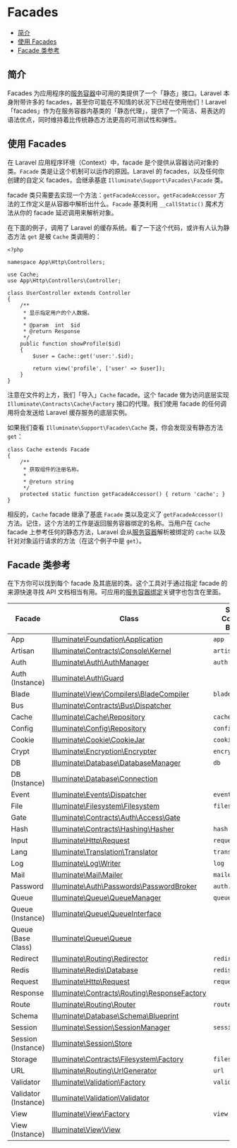 # Facades

- [简介](#introduction)
- [使用 Facades](#using-facades)
- [Facade 类参考](#facade-class-reference)

<a name="introduction"></a>
## 简介

Facades 为应用程序的[服务容器](/docs/{{version}}/container)中可用的类提供了一个「静态」接口。Laravel 本身附带许多的 facades，甚至你可能在不知情的状况下已经在使用他们！Laravel 「facades」作为在服务容器内基类的「静态代理」，提供了一个简洁、易表达的语法优点，同时维持着比传统静态方法更高的可测试性和弹性。

<a name="using-facades"></a>
## 使用 Facades

在 Laravel 应用程序环境（Context）中，facade 是个提供从容器访问对象的类。`Facade` 类是让这个机制可以运作的原因。Laravel 的 facades，以及任何你创建的自定义 facades，会继承基底 `Illuminate\Support\Facades\Facade` 类。

facade 类只需要去实现一个方法：`getFacadeAccessor`。`getFacadeAccessor` 方法的工作定义是从容器中解析出什么。`Facade` 基类利用 `__callStatic()` 魔术方法从你的 facade 延迟调用来解析对象。

在下面的例子，调用了 Laravel 的缓存系统。看了一下这个代码，或许有人认为静态方法 `get` 是被 `Cache` 类调用的：

    <?php

    namespace App\Http\Controllers;

    use Cache;
    use App\Http\Controllers\Controller;

    class UserController extends Controller
    {
        /**
         * 显示指定用户的个人数据。
         *
         * @param  int  $id
         * @return Response
         */
        public function showProfile($id)
        {
            $user = Cache::get('user:'.$id);

            return view('profile', ['user' => $user]);
        }
    }

注意在文件的上方，我们「导入」`Cache` facade。这个 facade 做为访问底层实现 `Illuminate\Contracts\Cache\Factory` 接口的代理。我们使用 facade 的任何调用将会发送给 Laravel 缓存服务的底层实例。

如果我们查看 `Illuminate\Support\Facades\Cache` 类，你会发现没有静态方法 `get`：

    class Cache extends Facade
    {
        /**
         * 获取组件的注册名称。
         *
         * @return string
         */
        protected static function getFacadeAccessor() { return 'cache'; }
    }

相反的，`Cache` facade 继承了基底 `Facade` 类以及定义了 `getFacadeAccessor()` 方法。记住，这个方法的工作是返回服务容器绑定的名称。当用户在 `Cache` facade 上参考任何的静态方法，Laravel 会从[服务容器](/docs/{{version}}/container)解析被绑定的 `cache` 以及针对对象运行请求的方法（在这个例子中是 `get`）。

<a name="facade-class-reference"></a>
## Facade 类参考

在下方你可以找到每个 facade 及其底层的类。这个工具对于通过指定 facade 的来源快速寻找 API 文档相当有用。可应用的[服务容器绑定](/docs/{{version}}/container)关键字也包含在里面。

Facade  |  Class  |  Service Container Binding
------------- | ------------- | -------------
App  |  [Illuminate\Foundation\Application](http://laravel-china.org/api/{{version}}/Illuminate/Foundation/Application.html)  | `app`
Artisan  |  [Illuminate\Contracts\Console\Kernel](http://laravel-china.org/api/{{version}}/Illuminate/Contracts/Console/Kernel.html)  |  `artisan`
Auth  |  [Illuminate\Auth\AuthManager](http://laravel-china.org/api/{{version}}/Illuminate/Auth/AuthManager.html)  |  `auth`
Auth (Instance)  |  [Illuminate\Auth\Guard](http://laravel-china.org/api/{{version}}/Illuminate/Auth/Guard.html)  |
Blade  |  [Illuminate\View\Compilers\BladeCompiler](http://laravel-china.org/api/{{version}}/Illuminate/View/Compilers/BladeCompiler.html)  |  `blade.compiler`
Bus  |  [Illuminate\Contracts\Bus\Dispatcher](http://laravel-china.org/api/{{version}}/Illuminate/Contracts/Bus/Dispatcher.html)  |
Cache  |  [Illuminate\Cache\Repository](http://laravel-china.org/api/{{version}}/Illuminate/Cache/Repository.html)  |  `cache`
Config  |  [Illuminate\Config\Repository](http://laravel-china.org/api/{{version}}/Illuminate/Config/Repository.html)  |  `config`
Cookie  |  [Illuminate\Cookie\CookieJar](http://laravel-china.org/api/{{version}}/Illuminate/Cookie/CookieJar.html)  |  `cookie`
Crypt  |  [Illuminate\Encryption\Encrypter](http://laravel-china.org/api/{{version}}/Illuminate/Encryption/Encrypter.html)  |  `encrypter`
DB  |  [Illuminate\Database\DatabaseManager](http://laravel-china.org/api/{{version}}/Illuminate/Database/DatabaseManager.html)  |  `db`
DB (Instance)  |  [Illuminate\Database\Connection](http://laravel-china.org/api/{{version}}/Illuminate/Database/Connection.html)  |
Event  |  [Illuminate\Events\Dispatcher](http://laravel-china.org/api/{{version}}/Illuminate/Events/Dispatcher.html)  |  `events`
File  |  [Illuminate\Filesystem\Filesystem](http://laravel-china.org/api/{{version}}/Illuminate/Filesystem/Filesystem.html)  |  `files`
Gate  |  [Illuminate\Contracts\Auth\Access\Gate](http://laravel-china.org/api/5.1/Illuminate/Contracts/Auth/Access/Gate.html)  |
Hash  |  [Illuminate\Contracts\Hashing\Hasher](http://laravel-china.org/api/{{version}}/Illuminate/Contracts/Hashing/Hasher.html)  |  `hash`
Input  |  [Illuminate\Http\Request](http://laravel-china.org/api/{{version}}/Illuminate/Http/Request.html)  |  `request`
Lang  |  [Illuminate\Translation\Translator](http://laravel-china.org/api/{{version}}/Illuminate/Translation/Translator.html)  |  `translator`
Log  |  [Illuminate\Log\Writer](http://laravel-china.org/api/{{version}}/Illuminate/Log/Writer.html)  |  `log`
Mail  |  [Illuminate\Mail\Mailer](http://laravel-china.org/api/{{version}}/Illuminate/Mail/Mailer.html)  |  `mailer`
Password  |  [Illuminate\Auth\Passwords\PasswordBroker](http://laravel-china.org/api/{{version}}/Illuminate/Auth/Passwords/PasswordBroker.html)  |  `auth.password`
Queue  |  [Illuminate\Queue\QueueManager](http://laravel-china.org/api/{{version}}/Illuminate/Queue/QueueManager.html)  |  `queue`
Queue (Instance) |  [Illuminate\Queue\QueueInterface](http://laravel-china.org/api/{{version}}/Illuminate/Queue/QueueInterface.html)  |
Queue (Base Class) |  [Illuminate\Queue\Queue](http://laravel-china.org/api/{{version}}/Illuminate/Queue/Queue.html)  |
Redirect  |  [Illuminate\Routing\Redirector](http://laravel-china.org/api/{{version}}/Illuminate/Routing/Redirector.html)  |  `redirect`
Redis  |  [Illuminate\Redis\Database](http://laravel-china.org/api/{{version}}/Illuminate/Redis/Database.html)  |  `redis`
Request  |  [Illuminate\Http\Request](http://laravel-china.org/api/{{version}}/Illuminate/Http/Request.html)  |  `request`
Response  |  [Illuminate\Contracts\Routing\ResponseFactory](http://laravel-china.org/api/{{version}}/Illuminate/Contracts/Routing/ResponseFactory.html)  |
Route  |  [Illuminate\Routing\Router](http://laravel-china.org/api/{{version}}/Illuminate/Routing/Router.html)  |  `router`
Schema  |  [Illuminate\Database\Schema\Blueprint](http://laravel-china.org/api/{{version}}/Illuminate/Database/Schema/Blueprint.html)  |
Session  |  [Illuminate\Session\SessionManager](http://laravel-china.org/api/{{version}}/Illuminate/Session/SessionManager.html)  |  `session`
Session (Instance)  |  [Illuminate\Session\Store](http://laravel-china.org/api/{{version}}/Illuminate/Session/Store.html)  |
Storage  |  [Illuminate\Contracts\Filesystem\Factory](http://laravel-china.org/api/{{version}}/Illuminate/Contracts/Filesystem/Factory.html)  |  `filesystem`
URL  |  [Illuminate\Routing\UrlGenerator](http://laravel-china.org/api/{{version}}/Illuminate/Routing/UrlGenerator.html)  |  `url`
Validator  |  [Illuminate\Validation\Factory](http://laravel-china.org/api/{{version}}/Illuminate/Validation/Factory.html)  |  `validator`
Validator (Instance)  |  [Illuminate\Validation\Validator](http://laravel-china.org/api/{{version}}/Illuminate/Validation/Validator.html) |
View  |  [Illuminate\View\Factory](http://laravel-china.org/api/{{version}}/Illuminate/View/Factory.html)  |  `view`
View (Instance)  |  [Illuminate\View\View](http://laravel-china.org/api/{{version}}/Illuminate/View/View.html)  |
